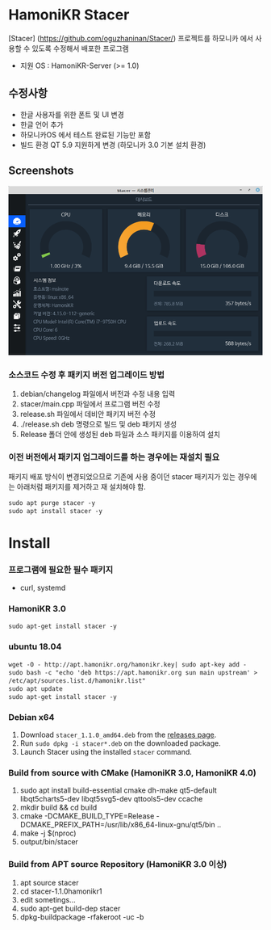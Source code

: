 # HamoniKR Stacer

[Stacer] (https://github.com/oguzhaninan/Stacer/) 프로젝트를 하모니카 에서 사용할 수 있도록 수정해서 배포한 프로그램

* 지원 OS : HamoniKR-Server (>= 1.0)

## 수정사항

 * 한글 사용자를 위한 폰트 및 UI 변경
 * 한글 언어 추가
 * 하모니카OS 에서 테스트 완료된 기능만 포함
 * 빌드 환경 QT 5.9 지원하게 변경 (하모니카 3.0 기본 설치 환경)

## Screenshots

<p align="center">
    <img src="screenshots/stacer.png" width="700">
</p>

### 소스코드 수정 후 패키지 버전 업그레이드 방법

1. debian/changelog 파일에서 버전과 수정 내용 입력
2. stacer/main.cpp 파일에서 프로그램 버전 수정
3. release.sh 파일에서 데비안 패키지 버전 수정
4. ./release.sh deb 명령으로 빌드 및 deb 패키지 생성
5. Release 폴더 안에 생성된 deb 파일과 소스 패키지를 이용하여 설치

### 이전 버전에서 패키지 업그레이드를 하는 경우에는 재설치 필요
패키지 배포 방식이 변경되었으므로 기존에 사용 중이던 stacer 패키지가 있는 경우에는 
아래처럼 패키지를 제거하고 재 설치해야 함.
```
sudo apt purge stacer -y
sudo apt install stacer -y
```

# Install 

### 프로그램에 필요한 필수 패키지
- curl, systemd

### HamoniKR 3.0
```
sudo apt-get install stacer -y
```

### ubuntu 18.04
```
wget -O - http://apt.hamonikr.org/hamonikr.key| sudo apt-key add -
sudo bash -c "echo 'deb https://apt.hamonikr.org sun main upstream' > /etc/apt/sources.list.d/hamonikr.list"
sudo apt update
sudo apt-get install stacer -y
```
### Debian x64

1. Download `stacer_1.1.0_amd64.deb` from the [releases page](https://github.com/chaeya/Stacer/releases/tag/1.1.0hamonikr1).
2. Run `sudo dpkg -i stacer*.deb` on the downloaded package.
3. Launch Stacer using the installed `stacer` command.

### Build from source with CMake (HamoniKR 3.0, HamoniKR 4.0)

1. sudo apt install build-essential cmake dh-make qt5-default libqt5charts5-dev libqt5svg5-dev qttools5-dev ccache
2. mkdir build && cd build
3. cmake -DCMAKE_BUILD_TYPE=Release -DCMAKE_PREFIX_PATH=/usr/lib/x86_64-linux-gnu/qt5/bin ..
4. make -j $(nproc)
5. output/bin/stacer

### Build from APT source Repository (HamoniKR 3.0 이상)
1. apt source stacer
2. cd stacer-1.1.0hamonikr1
3. edit sometings...
4. sudo apt-get build-dep stacer
5. dpkg-buildpackage -rfakeroot -uc -b

